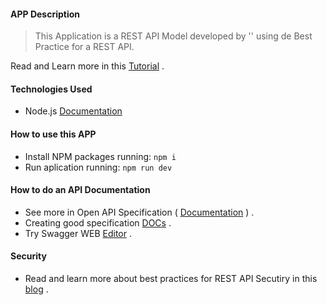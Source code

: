 #### APP Description

> This Application is a REST API Model developed by '' using de Best Practice for a REST API.


Read and Learn more in this [Tutorial](https://www.freecodecamp.org/news/rest-api-design-best-practices-build-a-rest-api/) . 

#### Technologies Used

- Node.js [Documentation](https://nodejs.org/en/)



#### How to use this APP
- Install NPM packages running: ```npm i ```
- Run aplication running: ```npm run dev```

#### How to do an API Documentation

- See more in Open API Specification ( [Documentation](https://swagger.io/specification/) )  .
- Creating good specification [DOCs](https://swagger.io/docs/specification/about/) .
- Try Swagger WEB [Editor](https://editor.swagger.io/?_ga=2.163882367.1780246930.1662130259-1764819095.1662130259) .

#### Security

- Read and learn more about best practices for REST API Secutiry in this [blog](https://restfulapi.net/security-essentials/) .

